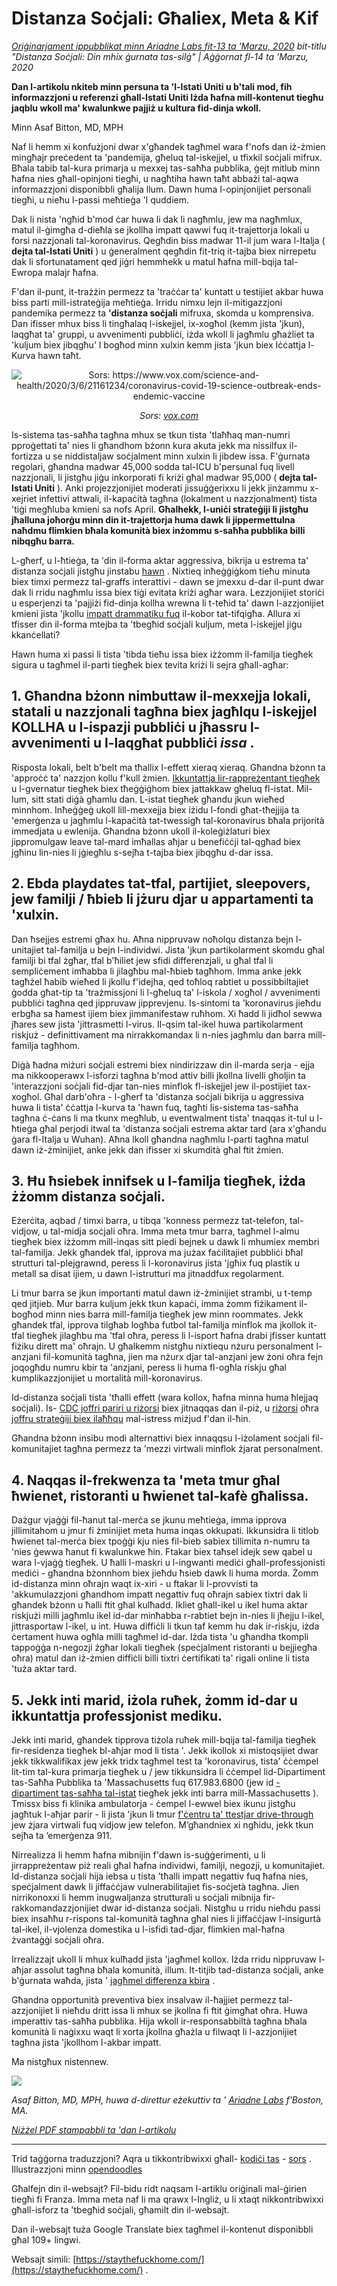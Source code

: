 # Distanza Soċjali: Għaliex, Meta & Kif

_[Oriġinarjament ippubblikat minn Ariadne Labs fit-13 ta 'Marzu, 2020](https://www.ariadnelabs.org/resources/articles/news/social-distancing-this-is-not-a-snow-day) bit-titlu "Distanza Soċjali: Din mhix ġurnata tas-silġ" | Aġġornat fl-14 ta 'Marzu, 2020_

**Dan l-artikolu nkiteb minn persuna ta 'l-Istati Uniti u b'tali mod, fih informazzjoni u referenzi għall-Istati Uniti Iżda ħafna mill-kontenut tiegħu jaqblu wkoll ma' kwalunkwe pajjiż u kultura fid-dinja wkoll.**

Minn Asaf Bitton, MD, MPH

Naf li hemm xi konfużjoni dwar x'għandek tagħmel wara f'nofs dan iż-żmien mingħajr preċedent ta 'pandemija, għeluq tal-iskejjel, u tfixkil soċjali mifrux. Bħala tabib tal-kura primarja u mexxej tas-saħħa pubblika, ġejt mitlub minn ħafna nies għall-opinjoni tiegħi, u nagħtiha hawn taħt abbażi tal-aqwa informazzjoni disponibbli għalija llum. Dawn huma l-opinjonijiet personali tiegħi, u nieħu l-passi meħtieġa 'l quddiem.

Dak li nista 'ngħid b'mod ċar huwa li dak li nagħmlu, jew ma nagħmlux, matul il-ġimgħa d-dieħla se jkollha impatt qawwi fuq it-trajettorja lokali u forsi nazzjonali tal-koronavirus. Qegħdin biss madwar 11-il jum wara l-Italja ( **dejta tal-Istati Uniti** ) u ġeneralment qegħdin fit-triq it-tajba biex nirrepetu dak li sfortunatament qed jiġri hemmhekk u matul ħafna mill-bqija tal-Ewropa malajr ħafna.

F'dan il-punt, it-trażżin permezz ta 'traċċar ta' kuntatt u testijiet akbar huwa biss parti mill-istrateġija meħtieġa. Irridu nimxu lejn il-mitigazzjoni pandemika permezz ta **'distanza soċjali** mifruxa, skomda u komprensiva. Dan ifisser mhux biss li tingħalaq l-iskejjel, ix-xogħol (kemm jista 'jkun), laqgħat ta' gruppi, u avvenimenti pubbliċi, iżda wkoll li jagħmlu għażliet ta 'kuljum biex jibqgħu' l bogħod minn xulxin kemm jista 'jkun biex Iċċattja l-Kurva hawn taħt.

<center><img src="/graph.jpeg" alt="Sors: https://www.vox.com/science-and-health/2020/3/6/21161234/coronavirus-covid-19-science-outbreak-ends-endemic-vaccine"><p><em>Sors: <a href="https://www.vox.com/science-and-health/2020/3/6/21161234/coronavirus-covid-19-science-outbreak-ends-endemic-vaccine">vox.com</a></em></p></center>

Is-sistema tas-saħħa tagħna mhux se tkun tista 'tlaħħaq man-numri pproġettati ta' nies li għandhom bżonn kura akuta jekk ma nissilfux il-fortizza u se niddistaljaw soċjalment minn xulxin li jibdew issa. F'ġurnata regolari, għandna madwar 45,000 sodda tal-ICU b'persunal fuq livell nazzjonali, li jistgħu jiġu inkorporati fi kriżi għal madwar 95,000 ( **dejta tal-Istati Uniti** ). Anki projezzjonijiet moderati jissuġġerixxu li jekk jinżammu x-xejriet infettivi attwali, il-kapaċità tagħna (lokalment u nazzjonalment) tista 'tiġi megħluba kmieni sa nofs April. **Għalhekk, l-uniċi strateġiji li jistgħu jħalluna joħorġu minn din it-trajettorja huma dawk li jippermettulna naħdmu flimkien bħala komunità biex inżommu s-saħħa pubblika billi nibqgħu barra.**

L-għerf, u l-ħtieġa, ta 'din il-forma aktar aggressiva, bikrija u estrema ta' distanza soċjali jistgħu jinstabu [hawn](https://www.nytimes.com/interactive/2020/03/13/opinion/coronavirus-trump-response.html?action=click&module=Opinion&pgtype=Homepage--) . Nixtieq inħeġġiġkom tieħu minuta biex timxi permezz tal-graffs interattivi - dawn se jmexxu d-dar il-punt dwar dak li rridu nagħmlu issa biex tiġi evitata kriżi agħar wara. Lezzjonijiet storiċi u esperjenzi ta 'pajjiżi fid-dinja kollha wrewna li t-teħid ta' dawn l-azzjonijiet kmieni jista 'jkollu [impatt drammatiku fuq](https://bmcpublichealth.biomedcentral.com/articles/10.1186/s12889-018-5446-1) il-kobor tat-tifqigħa. Allura xi tfisser din il-forma mtejba ta 'tbegħid soċjali kuljum, meta l-iskejjel jiġu kkanċellati?

Hawn huma xi passi li tista 'tibda tieħu issa biex iżżomm il-familja tiegħek sigura u tagħmel il-parti tiegħek biex tevita kriżi li sejra għall-agħar:

## 1\. Għandna bżonn nimbuttaw il-mexxejja lokali, statali u nazzjonali tagħna biex jagħlqu l-iskejjel KOLLHA u l-ispazji pubbliċi u jħassru l-avvenimenti u l-laqgħat pubbliċi _issa_ .

Risposta lokali, belt b'belt ma tħallix l-effett xieraq xieraq. Għandna bżonn ta 'approċċ ta' nazzjon kollu f'kull żmien. [Ikkuntattja lir-rappreżentant tiegħek](https://www.house.gov/representatives/find-your-representative) u l-gvernatur tiegħek biex tħeġġiġhom biex jattakkaw għeluq fl-istat. Mil-lum, sitt stati diġà għamlu dan. L-istat tiegħek għandu jkun wieħed minnhom. Inħeġġeġ ukoll lill-mexxejja biex iżidu l-fondi għat-tħejjija ta 'emerġenza u jagħmlu l-kapaċità tat-twessigħ tal-koronavirus bħala prijorità immedjata u ewlenija. Għandna bżonn ukoll il-koleġiżlaturi biex jippromulgaw leave tal-mard imħallas aħjar u benefiċċji tal-qgħad biex jgħinu lin-nies li jġiegħlu s-sejħa t-tajba biex jibqgħu d-dar issa.

## 2\. Ebda playdates tat-tfal, partijiet, sleepovers, jew familji / ħbieb li jżuru djar u appartamenti ta 'xulxin.

Dan ħsejjes estremi għax hu. Aħna nippruvaw noħolqu distanza bejn l-unitajiet tal-familja u bejn l-individwi. Jista 'jkun partikolarment skomdu għal familji bi tfal żgħar, tfal b'ħiliet jew sfidi differenzjali, u għal tfal li sempliċement imħabba li jilagħbu mal-ħbieb tagħhom. Imma anke jekk tagħżel ħabib wieħed li jkollu f'idejha, qed toħloq rabtiet u possibbiltajiet ġodda għat-tip ta 'trażmissjoni li l-għeluq ta' l-iskola / xogħol / avvenimenti pubbliċi tagħna qed jippruvaw jipprevjenu. Is-sintomi ta 'koronavirus jieħdu erbgħa sa ħamest ijiem biex jimmanifestaw ruħhom. Xi ħadd li jidħol sewwa jħares sew jista 'jittrasmetti l-virus. Il-qsim tal-ikel huwa partikolarment riskjuż - definittivament ma nirrakkomandax li n-nies jagħmlu dan barra mill-familja tagħhom.

Diġà ħadna miżuri soċjali estremi biex nindirizzaw din il-marda serja - ejja ma nikkooperawx l-isforzi tagħna b'mod attiv billi jkollna livelli għoljin ta 'interazzjoni soċjali fid-djar tan-nies minflok fl-iskejjel jew il-postijiet tax-xogħol. Għal darb'oħra - l-għerf ta 'distanza soċjali bikrija u aggressiva huwa li tista' ċċattja l-kurva ta 'hawn fuq, tagħti lis-sistema tas-saħħa tagħna ċ-ċans li ma tkunx megħlub, u eventwalment tista' tnaqqas it-tul u l-ħtieġa għal perjodi itwal ta 'distanza soċjali estrema aktar tard (ara x'għandu ġara fl-Italja u Wuhan). Aħna lkoll għandna nagħmlu l-parti tagħna matul dawn iż-żminijiet, anke jekk dan ifisser xi skumdità għal ftit żmien.

## 3\. Ħu ħsiebek innifsek u l-familja tiegħek, iżda żżomm distanza soċjali.

Eżerċita, aqbad / timxi barra, u tibqa 'konness permezz tat-telefon, tal-vidjow, u tal-midja soċjali oħra. Imma meta tmur barra, tagħmel l-almu tiegħek biex iżżomm mill-inqas sitt piedi bejnek u dawk li mhumiex membri tal-familja. Jekk għandek tfal, ipprova ma jużax faċilitajiet pubbliċi bħal strutturi tal-plejgrawnd, peress li l-koronavirus jista 'jgħix fuq plastik u metall sa disat ijiem, u dawn l-istrutturi ma jitnaddfux regolarment.

Li tmur barra se jkun importanti matul dawn iż-żminijiet strambi, u t-temp qed jitjieb. Mur barra kuljum jekk tkun kapaċi, imma żomm fiżikament il-bogħod minn nies barra mill-familja tiegħek jew minn roommates. Jekk għandek tfal, ipprova tilgħab logħba futbol tal-familja minflok ma jkollok it-tfal tiegħek jilagħbu ma 'tfal oħra, peress li l-isport ħafna drabi jfisser kuntatt fiżiku dirett ma' oħrajn. U għalkemm nistgħu nixtiequ nżuru personalment l-anzjani fil-komunità tagħna, jien ma nżurx djar tal-anzjani jew żoni oħra fejn joqogħdu numru kbir ta 'anzjani, peress li huma fl-ogħla riskju għal kumplikazzjonijiet u mortalità mill-koronavirus.

Id-distanza soċjali tista 'tħalli effett (wara kollox, ħafna minna huma ħlejjaq soċjali). Is- [CDC joffri pariri u riżorsi](https://www.cdc.gov/coronavirus/2019-ncov/about/coping.html) biex jitnaqqas dan il-piż, u [riżorsi](https://www.verywellmind.com/managing-coronavirus-anxiety-4798909) oħra [joffru strateġiji biex ilaħħqu](https://www.verywellmind.com/managing-coronavirus-anxiety-4798909) mal-istress miżjud f'dan il-ħin.

Għandna bżonn insibu modi alternattivi biex innaqqsu l-iżolament soċjali fil-komunitajiet tagħna permezz ta 'mezzi virtwali minflok żjarat personalment.

## 4\. Naqqas il-frekwenza ta 'meta tmur għal ħwienet, ristoranti u ħwienet tal-kafè għalissa.

Dażgur vjaġġi fil-ħanut tal-merċa se jkunu meħtieġa, imma ipprova jillimitahom u jmur fi żminijiet meta huma inqas okkupati. Ikkunsidra li titlob ħwienet tal-merċa biex tpoġġi kju nies fil-bieb sabiex tillimita n-numru ta 'nies ġewwa ħanut fi kwalunkwe ħin. Ftakar biex taħsel idejk sew qabel u wara l-vjaġġ tiegħek. U ħalli l-maskri u l-ingwanti mediċi għall-professjonisti mediċi - għandna bżonnhom biex jieħdu ħsieb dawk li huma morda. Żomm id-distanza minn oħrajn waqt ix-xiri - u ftakar li l-provvisti ta 'akkumulazzjoni għandhom impatt negattiv fuq oħrajn sabiex tixtri dak li għandek bżonn u ħalli ftit għal kulħadd. Ikliet għall-ikel u ikel huma aktar riskjużi milli jagħmlu ikel id-dar minħabba r-rabtiet bejn in-nies li jħejju l-ikel, jittrasportaw l-ikel, u int. Huwa diffiċli li tkun taf kemm hu dak ir-riskju, iżda ċertament huwa ogħla milli tagħmel id-dar. Iżda tista 'u għandha tkompli tappoġġa n-negozji żgħar lokali tiegħek (speċjalment ristoranti u bejjiegħa oħra) matul dan iż-żmien diffiċli billi tixtri ċertifikati ta' rigali online li tista 'tuża aktar tard.

## 5\. Jekk inti marid, iżola ruħek, żomm id-dar u ikkuntattja professjonist mediku.

Jekk inti marid, għandek tipprova tiżola ruħek mill-bqija tal-familja tiegħek fir-residenza tiegħek bl-aħjar mod li tista '. Jekk ikollok xi mistoqsijiet dwar jekk tikkwalifikax jew jekk tridx tagħmel test ta 'koronavirus, tista' ċċempel lit-tim tal-kura primarja tiegħek u / jew tikkunsidra li ċċempel lid-Dipartiment tas-Saħħa Pubblika ta 'Massachusetts fuq 617.983.6800 (jew id [\-dipartiment tas-saħħa tal-istat](https://www.cdc.gov/coronavirus/2019-ncov/downloads/Phone-Numbers_State-and-Local-Health-Departments.pdf) tiegħek jekk inti barra mill-Massachusetts ). Tmissx biss fi klinika ambulatorja - ċempel l-ewwel biex ikunu jistgħu jagħtuk l-aħjar parir - li jista 'jkun li tmur [f'ċentru ta' ttestjar drive-through](https://www.theverge.com/2020/3/11/21174880/coronavirus-testing-drive-thru-colorado-connecticut-washington) jew żjara virtwali fuq vidjow jew telefon. M’għandniex xi ngħidu, jekk tkun sejħa ta ’emerġenza 911.

Nirrealizza li hemm ħafna mibnijin f'dawn is-suġġerimenti, u li jirrappreżentaw piż reali għal ħafna individwi, familji, negozji, u komunitajiet. Id-distanza soċjali hija iebsa u tista 'tħalli impatt negattiv fuq ħafna nies, speċjalment dawk li jiffaċċjaw vulnerabilitajiet fis-soċjetà tagħna. Jien nirrikonoxxi li hemm inugwaljanza strutturali u soċjali mibnija fir-rakkomandazzjonijiet dwar id-distanza soċjali. Nistgħu u rridu nieħdu passi biex insaħħu r-rispons tal-komunità tagħna għal nies li jiffaċċjaw l-insigurtà tal-ikel, il-vjolenza domestika u l-isfidi tad-djar, flimkien mal-ħafna żvantaġġi soċjali oħra.

Irrealizzajt ukoll li mhux kulħadd jista 'jagħmel kollox. Iżda rridu nippruvaw l-aħjar assolut tagħna bħala komunità, illum. It-titjib tad-distanza soċjali, anke b'ġurnata waħda, jista ' [jagħmel differenza kbira](https://www.ncbi.nlm.nih.gov/pubmed/19400970/) .

Għandna opportunità preventiva biex insalvaw il-ħajjiet permezz tal-azzjonijiet li nieħdu dritt issa li mhux se jkollna fi ftit ġimgħat oħra. Huwa imperattiv tas-saħħa pubblika. Hija wkoll ir-responsabbiltà tagħna bħala komunità li naġixxu waqt li xorta jkollna għażla u filwaqt li l-azzjonijiet tagħna jista 'jkollhom l-akbar impatt.

Ma nistgħux nistennew.

![](/signature.png)

_Asaf Bitton, MD, MPH, huwa d-direttur eżekuttiv ta ' [Ariadne Labs](https://www.ariadnelabs.org) f'Boston, MA._

_[Niżżel PDF stampabbli ta 'dan l-artikolu](https://www.ariadnelabs.org/wp-content/uploads/sites/2/2020/03/Social-Distancing-This-is-Not-a-Snow-Day-Bitton.pdf)_

---

Trid taġġorna traduzzjoni? Aqra u tikkontribwixxi għall- [kodiċi tas](https://github.com/vvo/istayhome.info) - [sors](https://github.com/vvo/istayhome.info) . Illustrazzjoni minn [opendoodles](https://generator.opendoodles.com/)

Għalfejn din il-websajt? Fil-bidu ridt naqsam l-artiklu oriġinali mal-ġirien tiegħi fi Franza. Imma meta naf li ma qrawx l-Ingliż, u li xtaqt nikkontribwixxi għall-isforz ta 'tbegħid soċjali, għamilt din il-websajt.

Dan il-websajt tuża Google Translate biex tagħmel il-kontenut disponibbli għal 109+ lingwi.

Websajt simili: [https://staythefuckhome.com/](https://staythefuckhome.com/) .